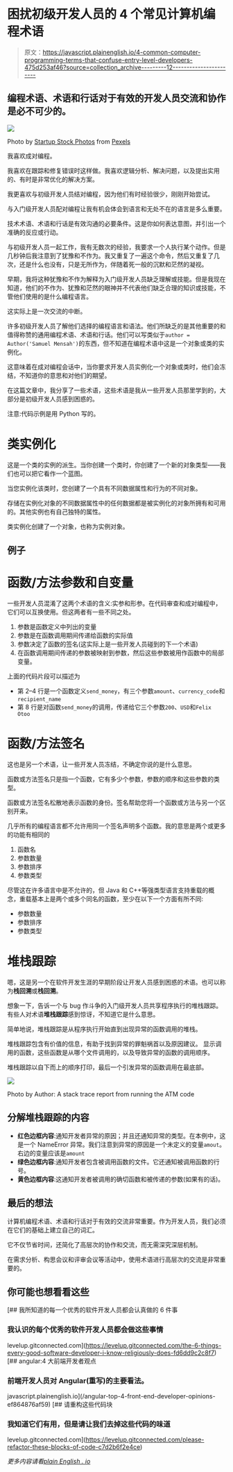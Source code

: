 # 困扰初级开发人员的 4 个常见计算机编程术语

> 原文：<https://javascript.plainenglish.io/4-common-computer-programming-terms-that-confuse-entry-level-developers-475d253af46?source=collection_archive---------12----------------------->

## 编程术语、术语和行话对于有效的开发人员交流和协作是必不可少的。

![](img/c31631007d50863b8f131c389167e97a.png)

Photo by [Startup Stock Photos](https://www.pexels.com/@startup-stock-photos?utm_content=attributionCopyText&utm_medium=referral&utm_source=pexels) from [Pexels](https://www.pexels.com/photo/two-women-sitting-in-front-of-computer-monitor-7374/?utm_content=attributionCopyText&utm_medium=referral&utm_source=pexels)

我喜欢成对编程。

我喜欢在跟踪和修复错误时这样做。我喜欢逻辑分析、解决问题，以及提出实用的、有时是非常优化的解决方案。

我更喜欢与初级开发人员结对编程，因为他们有时经验很少，刚刚开始尝试。

与入门级开发人员配对编程让我有机会体会到语言和无处不在的语言是多么重要。

技术术语、术语和行话是有效沟通的必要条件。这是你如何表达意图，并引出一个准确的反应或行动。

与初级开发人员一起工作，我有无数次的经验，我要求一个人执行某个动作。但是几秒钟后我注意到了犹豫和不作为。我又重复了一遍这个命令，然后又重复了几次，还是什么也没有，只是无所作为，伴随着死一般的沉默和茫然的凝视。

早期，我将这种犹豫和不作为解释为入门级开发人员缺乏理解或技能。但是我现在知道，他们的不作为、犹豫和茫然的眼神并不代表他们缺乏合理的知识或技能，不管他们使用的是什么编程语言。

这实际上是一次交流的中断。

许多初级开发人员了解他们选择的编程语言和语法。他们所缺乏的是其他重要的和值得称赞的通用编程术语、术语和行话。他们可以写类似于`author = Author('Samuel Mensah')`的东西，但不知道在编程术语中这是一个对象或类的实例化。

这意味着在成对编程会话中，当你要求开发人员实例化一个对象或类时，他们会冻结，不知道你的意思和对他们的期望。

在这篇文章中，我分享了一些术语，这些术语是我从一些开发人员那里学到的，大部分是初级开发人员感到困惑的。

注意:代码示例是用 Python 写的。

# 类实例化

这是一个类的实例的派生。当你创建一个类时，你创建了一个新的对象类型——我们也可以把它看作一个蓝图。

当您实例化该类时，您创建了一个具有不同数据属性和行为的不同对象。

存储在实例化对象的不同数据属性中的任何数据都是被实例化的对象所拥有和可用的。其他实例也有自己独特的属性。

类实例化创建了一个对象，也称为实例对象。

## 例子

# 函数/方法参数和自变量

一些开发人员混淆了这两个术语的含义:实参和形参。在代码审查和成对编程中，它们可以互换使用。但这两者有一些不同之处。

1.  参数是函数定义中列出的变量
2.  参数是在函数调用期间传递给函数的实际值
3.  参数决定了函数的签名(这实际上是一些开发人员碰到的下一个术语)
4.  在函数调用期间传递的参数被映射到参数，然后这些参数被用作函数中的局部变量。

上面的代码片段可以描述为

*   第 2–4 行是一个函数定义`send_money`，有三个参数`amount`、`currency_code`和`recipient_name`
*   第 8 行是对函数`send_money`的调用，传递给它三个参数`200`、`USD`和`Felix Otoo`

# 函数/方法签名

这也是另一个术语，让一些开发人员冻结，不确定你说的是什么意思。

函数或方法签名只是指一个函数，它有多少个参数，参数的顺序和这些参数的类型。

函数或方法签名松散地表示函数的身份。签名帮助您将一个函数或方法与另一个区别开来。

几乎所有的编程语言都不允许用同一个签名声明多个函数。我的意思是两个或更多的功能有相同的

1.  函数名
2.  参数数量
3.  参数排序
4.  参数类型

尽管这在许多语言中是不允许的，但 Java 和 C++等强类型语言支持重载的概念，重载基本上是两个或多个同名的函数，至少在以下一个方面有所不同:

*   参数数量
*   参数排序
*   参数类型

# 堆栈跟踪

嗯，这是另一个在软件开发生涯的早期阶段让开发人员感到困惑的术语。也可以称为**栈回溯**或**栈回溯**。

想象一下，告诉一个与 bug 作斗争的入门级开发人员共享程序执行的堆栈跟踪。有些人对术语**堆栈跟踪**感到惊讶，不知道它是什么意思。

简单地说，堆栈跟踪是从程序执行开始直到出现异常的函数调用的堆栈。

堆栈跟踪包含有价值的信息，有助于找到异常的罪魁祸首以及原因建议。
显示调用的函数，这些函数是从哪个文件调用的，以及导致异常的函数的调用顺序。

堆栈跟踪以自下而上的顺序打印，最后一个引发异常的函数调用在最底部。

![](img/8980421b4a9bf61bd7ba87ff1b21f2ee.png)

Photo by Author: A stack trace report from running the ATM code

## 分解堆栈跟踪的内容

*   **红色边框内容**:通知开发者异常的原因；并且还通知异常的类型。在本例中，这是一个 NameError 异常。我们注意到异常的原因是一个未定义的变量`amout`。右边的变量应该是`amount`
*   **绿色边框内容**:通知开发者包含被调用函数的文件。它还通知被调用函数的行号。
*   **黄色边框内容**:这通知开发者被调用的确切函数和被传递的参数(如果有的话)。

## 最后的想法

计算机编程术语、术语和行话对于有效的交流非常重要。作为开发人员，我们必须在它们的基础上建立自己的词汇。

它不仅节省时间，还简化了高层次的协作和交流，而无需深究深层机制。

在需求分析、构思会议和评审会议等活动中，使用术语进行高层次的交流是非常重要的。

## 你可能也想看看这些

[](https://levelup.gitconnected.com/the-6-things-every-good-software-developer-i-know-religiously-does-fd6dd9c2c8f7) [## 我所知道的每一个优秀的软件开发人员都会认真做的 6 件事

### 我认识的每个优秀的软件开发人员都会做这些事情

levelup.gitconnected.com](https://levelup.gitconnected.com/the-6-things-every-good-software-developer-i-know-religiously-does-fd6dd9c2c8f7) [](/angular-top-4-front-end-developer-opinions-ef864876af59) [## angular:4 大前端开发者观点

### 前端开发人员对 Angular(重写)的主要看法。

javascript.plainenglish.io](/angular-top-4-front-end-developer-opinions-ef864876af59) [](https://levelup.gitconnected.com/please-refactor-these-blocks-of-code-c7d2b6f2e4ce) [## 请重构这些代码块

### 我知道它们有用，但是请让我们去掉这些代码的味道

levelup.gitconnected.com](https://levelup.gitconnected.com/please-refactor-these-blocks-of-code-c7d2b6f2e4ce) 

*更多内容请看*[*plain English . io*](http://plainenglish.io/)